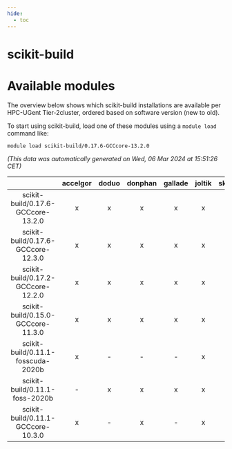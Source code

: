```yaml
---
hide:
  - toc
---
```


scikit-build
============

# Available modules


The overview below shows which scikit-build installations are available per HPC-UGent Tier-2cluster, ordered based on software version (new to old).

To start using scikit-build, load one of these modules using a `module load` command like:

```shell
module load scikit-build/0.17.6-GCCcore-13.2.0
```

*(This data was automatically generated on Wed, 06 Mar 2024 at 15:51:26 CET)*  

| |accelgor|doduo|donphan|gallade|joltik|skitty|
| :---: | :---: | :---: | :---: | :---: | :---: | :---: |
|scikit-build/0.17.6-GCCcore-13.2.0|x|x|x|x|x|x|
|scikit-build/0.17.6-GCCcore-12.3.0|x|x|x|x|x|x|
|scikit-build/0.17.2-GCCcore-12.2.0|x|x|x|x|x|x|
|scikit-build/0.15.0-GCCcore-11.3.0|x|x|x|x|x|x|
|scikit-build/0.11.1-fosscuda-2020b|x|-|-|-|x|-|
|scikit-build/0.11.1-foss-2020b|-|x|x|x|x|x|
|scikit-build/0.11.1-GCCcore-10.3.0|x|-|x|-|x|-|
